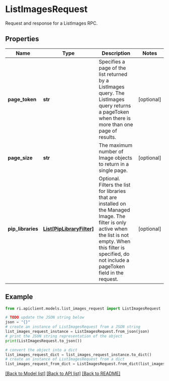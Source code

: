 # ListImagesRequest

Request and response for a ListImages RPC.

## Properties

Name | Type | Description | Notes
------------ | ------------- | ------------- | -------------
**page_token** | **str** | Specifies a page of the list returned by a ListImages query. The ListImages query returns a pageToken when there is more than one page of results. | [optional] 
**page_size** | **str** | The maximum number of Image objects to return in a single page. | [optional] 
**pip_libraries** | [**List[PipLibraryFilter]**](PipLibraryFilter.md) | Optional. Filters the list for libraries that are installed on the Managed Image. The filter is only active when the list is not empty. When this filter is specified, do not include a pageToken field in the request. | [optional] 

## Example

```python
from ri.apiclient.models.list_images_request import ListImagesRequest

# TODO update the JSON string below
json = "{}"
# create an instance of ListImagesRequest from a JSON string
list_images_request_instance = ListImagesRequest.from_json(json)
# print the JSON string representation of the object
print(ListImagesRequest.to_json())

# convert the object into a dict
list_images_request_dict = list_images_request_instance.to_dict()
# create an instance of ListImagesRequest from a dict
list_images_request_from_dict = ListImagesRequest.from_dict(list_images_request_dict)
```
[[Back to Model list]](../README.md#documentation-for-models) [[Back to API list]](../README.md#documentation-for-api-endpoints) [[Back to README]](../README.md)

